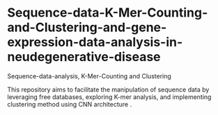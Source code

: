 # Sequence-data-K-Mer-Counting-and-Clustering-and-gene-expression-data-analysis-in-neudegenerative-disease
Sequence-data-analysis, K-Mer-Counting and Clustering

This repository aims to facilitate the manipulation of sequence data by leveraging free databases, exploring K-mer analysis, and implementing clustering method using CNN architecture
.


